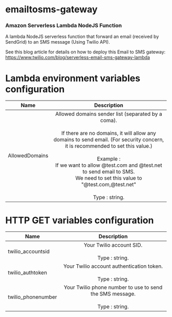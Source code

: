 #  emailtosms-gateway
 ### Amazon Serverless Lambda NodeJS Function
 
 A lambda NodeJS serverless function that forward an email (received by SendGrid) to an SMS message (Using Twilio API).
 
 See this blog article for details on how to deploy this Email to SMS gateway:<br> 
 https://www.twilio.com/blog/serverless-email-sms-gateway-lambda
  
# Lambda environment variables configuration

| Name        | Description           |
| ------------- |:-------------:|
| AllowedDomains      | Allowed domains sender list (separated by a coma).<br><br>If there are no domains, it will allow any domains to send email. (For security concern, it is recommended to set this value.)<br><br>Example :<br>If we want to allow @test.com and @test.net to send email to SMS.<br>We need to set this value to "@test.com,@test.net"<br><br>Type : string.|

# HTTP GET variables configuration

| Name        | Description           |
| ------------- |:-------------:|
| twilio_accountsid      | Your Twilio account SID.<br><br>Type : string.|
| twilio_authtoken      | Your Twilio account authentication token.<br><br>Type : string.|
| twilio_phonenumber      | Your Twilio phone number to use to send the SMS message.<br><br>Type : string.|
